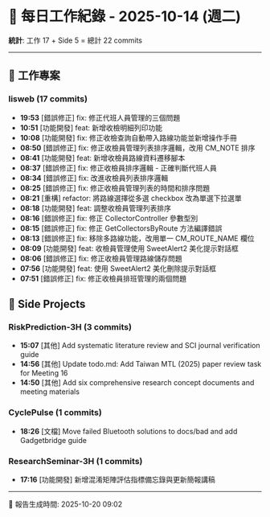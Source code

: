 # 📅 每日工作紀錄 - 2025-10-14 (週二)

**統計**: 工作 17 + Side 5 = 總計 22 commits

---

## 💼 工作專案

### lisweb (17 commits)

- **19:53** [錯誤修正] fix: 修正代班人員管理的三個問題
- **10:51** [功能開發] feat: 新增收檢明細列印功能
- **10:08** [功能開發] fix: 修正收檢查詢自動帶入路線功能並新增操作手冊
- **08:50** [錯誤修正] fix: 修正收檢員管理列表排序邏輯，改用 CM_NOTE 排序
- **08:41** [功能開發] feat: 新增收檢員路線資料遷移腳本
- **08:37** [錯誤修正] fix: 修正收檢員排序邏輯 - 正確判斷代班人員
- **08:34** [錯誤修正] fix: 改進收檢員列表排序邏輯
- **08:25** [錯誤修正] fix: 修正收檢員管理列表的時間和排序問題
- **08:21** [重構] refactor: 將路線選擇從多選 checkbox 改為單選下拉選單
- **08:18** [功能開發] feat: 調整收檢員管理列表排序
- **08:16** [錯誤修正] fix: 修正 CollectorController 參數型別
- **08:15** [錯誤修正] fix: 修正 GetCollectorsByRoute 方法編譯錯誤
- **08:13** [錯誤修正] fix: 移除多路線功能，改用單一 CM_ROUTE_NAME 欄位
- **08:09** [功能開發] feat: 收檢員管理使用 SweetAlert2 美化提示對話框
- **08:06** [錯誤修正] fix: 修正收檢員管理路線儲存問題
- **07:56** [功能開發] feat: 使用 SweetAlert2 美化刪除提示對話框
- **07:51** [錯誤修正] fix: 修正收檢員排班管理的兩個問題

## 🎨 Side Projects

### RiskPrediction-3H (3 commits)

- **15:07** [其他] Add systematic literature review and SCI journal verification guide
- **14:56** [其他] Update todo.md: Add Taiwan MTL (2025) paper review task for Meeting 16
- **14:50** [其他] Add six comprehensive research concept documents and meeting materials

### CyclePulse (1 commits)

- **18:26** [文檔] Move failed Bluetooth solutions to docs/bad and add Gadgetbridge guide

### ResearchSeminar-3H (1 commits)

- **17:16** [功能開發] 新增混淆矩陣評估指標備忘錄與更新簡報講稿

---

📅 報告生成時間: 2025-10-20 09:02
